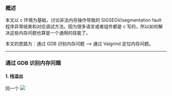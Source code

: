 ### 概述

本文以 c 环境为基础，讨论非法内存操作导致的 SIGSEGV/segmentation fault 程序异常结束和对应调试方法。因为很多语言或者组件都是 c 写的，所以如何解决这些内存问题也算是一个通用的技能了。

本文的思路为：通过 GDB 识别内存问题 --> 通过 Valgrind 定位内存问题。

---

### 通过 GDB 识别内存问题

#### 1. 栈溢出

同一个
![](https://raw.githubusercontent.com/hsxhr-10/picture/master/栈溢出1.png)

